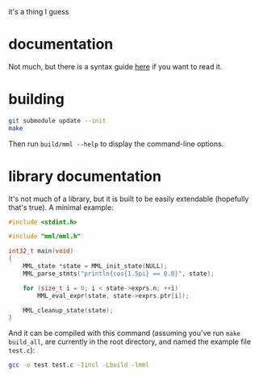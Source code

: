 it's a thing I guess

# documentation
Not much, but there is a syntax guide [here](docs/README.md) if you want to read it.

# building
```sh
git submodule update --init
make
```
Then run `build/mml --help` to display the command-line options.

# library documentation
It's not much of a library, but it is built to be easily extendable (hopefully that's true).
A minimal example:
```c
#include <stdint.h>

#include "mml/mml.h"

int32_t main(void)
{
	MML_state *state = MML_init_state(NULL);
	MML_parse_stmts("println{cos{1.5pi} == 0.0}", state);

	for (size_t i = 0; i < state->exprs.n; ++i)
		MML_eval_expr(state, state->exprs.ptr[i]);

	MML_cleanup_state(state);
}
```

And it can be compiled with this command (assuming you've run `make build_all`, are currently in the root directory, and named the example file `test.c`):
```sh
gcc -o test test.c -Iincl -Lbuild -lmml
```
